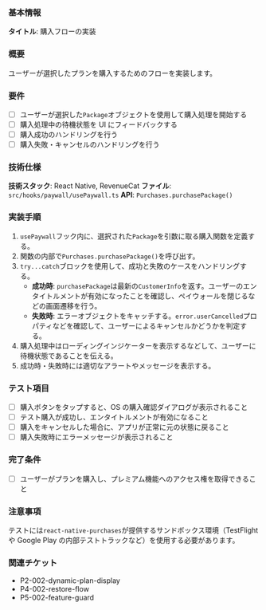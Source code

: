 ### 基本情報

**タイトル**: 購入フローの実装

### 概要

ユーザーが選択したプランを購入するためのフローを実装します。

### 要件

- [ ] ユーザーが選択した`Package`オブジェクトを使用して購入処理を開始する
- [ ] 購入処理中の待機状態を UI にフィードバックする
- [ ] 購入成功のハンドリングを行う
- [ ] 購入失敗・キャンセルのハンドリングを行う

### 技術仕様

**技術スタック**: React Native, RevenueCat
**ファイル**: `src/hooks/paywall/usePaywall.ts`
**API**: `Purchases.purchasePackage()`

### 実装手順

1. `usePaywall`フック内に、選択された`Package`を引数に取る購入関数を定義する。
2. 関数の内部で`Purchases.purchasePackage()`を呼び出す。
3. `try...catch`ブロックを使用して、成功と失敗のケースをハンドリングする。
   - **成功時**: `purchasePackage`は最新の`CustomerInfo`を返す。ユーザーのエンタイトルメントが有効になったことを確認し、ペイウォールを閉じるなどの画面遷移を行う。
   - **失敗時**: エラーオブジェクトをキャッチする。`error.userCancelled`プロパティなどを確認して、ユーザーによるキャンセルかどうかを判定する。
4. 購入処理中はローディングインジケーターを表示するなどして、ユーザーに待機状態であることを伝える。
5. 成功時・失敗時には適切なアラートやメッセージを表示する。

### テスト項目

- [ ] 購入ボタンをタップすると、OS の購入確認ダイアログが表示されること
- [ ] テスト購入が成功し、エンタイトルメントが有効になること
- [ ] 購入をキャンセルした場合に、アプリが正常に元の状態に戻ること
- [ ] 購入失敗時にエラーメッセージが表示されること

### 完了条件

- [ ] ユーザーがプランを購入し、プレミアム機能へのアクセス権を取得できること

### 注意事項

テストには`react-native-purchases`が提供するサンドボックス環境（TestFlight や Google Play の内部テストトラックなど）を使用する必要があります。

### 関連チケット

- P2-002-dynamic-plan-display
- P4-002-restore-flow
- P5-002-feature-guard
